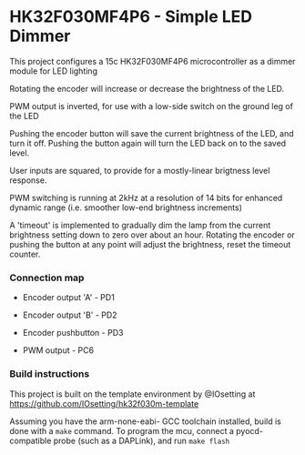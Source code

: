 # HK32F030MF4P6 - Simple LED Dimmer
This project configures a 15c HK32F030MF4P6 microcontroller as a dimmer module for LED lighting

Rotating the encoder will increase or decrease the brightness of the LED.

PWM output is inverted, for use with a low-side switch on the ground leg of the LED

Pushing the encoder button will save the current brightness of the LED, and turn it off. Pushing the button again will turn the LED back on to the saved level.

User inputs are squared, to provide for a mostly-linear brigtness level response.

PWM switching is running at 2kHz at a resolution of 14 bits for enhanced dynamic range (i.e. smoother low-end brightness increments)

A 'timeout' is implemented to gradually dim the lamp from the current brightness setting down to zero over about an hour. Rotating the encoder or pushing the button at any point will adjust the brightness, reset the timeout counter.

### Connection map
 - Encoder output 'A' - PD1
 - Encoder output 'B' - PD2
 - Encoder pushbutton - PD3

 - PWM output - PC6

 ### Build instructions
 This project is built on the template environment by @IOsetting at https://github.com/IOsetting/hk32f030m-template

 Assuming you have the arm-none-eabi- GCC toolchain installed, build is done with a `make` command. To program the mcu, connect a pyocd-compatible probe (such as a DAPLink), and run `make flash`